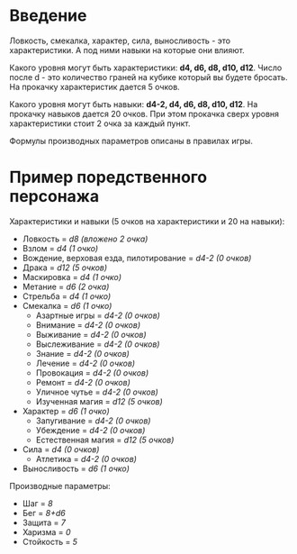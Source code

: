 # Введение

Ловкость, смекалка, характер, сила, выносливость - это характеристики. А под ними навыки на которые они влияют.

Какого уровня могут быть характеристики: **d4, d6, d8, d10, d12**. Число после d - это количество граней на кубике который вы будете бросать.
На прокачку характеристик дается 5 очков.

Какого уровня могут быть навыки: **d4-2, d4, d6, d8, d10, d12**. 
На прокачку навыков дается 20 очков. При этом прокачка сверх уровня характеристики стоит 2 очка за каждый пункт.

Формулы производных параметров описаны в правилах игры.

# Пример поредственного персонажа

Характеристики и навыки (5 очков на характеристики и 20 на навыки):
 - Ловкость = *d8 (вложено 2 очка)*
  - Взлом = *d4 (1 очко)*
  - Вождение, верховая езда, пилотирование = *d4-2 (0 очков)*
  - Драка = *d12 (5 очков)*
  - Маскировка = *d4 (1 очко)*
  - Метание = *d6 (2 очка)*
  - Стрельба = *d4 (1 очко)*
- Смекалка = *d6 (1 очко)*
  - Азартные игры = *d4-2 (0 очков)*
  - Внимание = *d4-2 (0 очков)*
  - Выживание = *d4-2 (0 очков)*
  - Выслеживание = *d4-2 (0 очков)*
  - Знание = *d4-2 (0 очков)*
  - Лечение = *d4-2 (0 очков)*
  - Провокация = *d4-2 (0 очков)*
  - Ремонт = *d4-2 (0 очков)*
  - Уличное чутье = *d4-2 (0 очков)*
  - Изученная магия = *d12 (5 очков)*
- Характер = *d6 (1 очко)*
  - Запугивание = *d4-2 (0 очков)*
  - Убеждение = *d4-2 (0 очков)*
  - Естественная магия = *d12 (5 очков)*
- Сила = *d4 (0 очков)*
  - Атлетика = *d4-2 (0 очков)*
- Выносливость = *d6 (1 очко)*

Производные параметры:
- Шаг = *8*
- Бег = *8+d6*
- Защита = *7*
- Харизма = *0*
- Стойкость = *5*